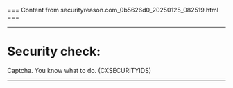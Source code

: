 === Content from securityreason.com_0b5626d0_20250125_082519.html ===


---

# Security check:

Captcha. You know what to do. (CXSECURITYIDS)

---



